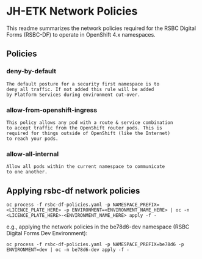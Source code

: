 # JH-ETK Network Policies

This readme summarizes the network policies required for the RSBC Digital Forms (RSBC-DF) to operate in OpenShift 4.x namespaces.

## Policies

### deny-by-default

    The default posture for a security first namespace is to
    deny all traffic. If not added this rule will be added
    by Platform Services during environment cut-over.

### allow-from-openshift-ingress

    This policy allows any pod with a route & service combination
    to accept traffic from the OpenShift router pods. This is
    required for things outside of OpenShift (like the Internet)
    to reach your pods.

### allow-all-internal

    Allow all pods within the current namespace to communicate
    to one another.

## Applying rsbc-df network policies

`` oc process -f rsbc-df-policies.yaml -p NAMESPACE_PREFIX=<LICENCE_PLATE_HERE> -p ENVIRONMENT=<ENVIRONMENT_NAME_HERE> | oc -n <LICENCE_PLATE_HERE>-<ENVIRONMENT_NAME_HERE> apply -f - ``

e.g., applying the network policies in the be78d6-dev namespace (RSBC Digital Forms Dev Environment):

`` oc process -f rsbc-df-policies.yaml -p NAMESPACE_PREFIX=be78d6 -p ENVIRONMENT=dev | oc -n be78d6-dev apply -f - ``
